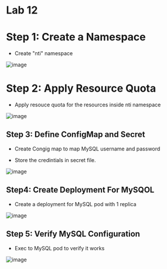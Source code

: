 # Lab 12




# Step 1: Create a Namespace

- Create "nti" namespace
  
![image](https://github.com/ramy282/iVolve_OJT/assets/60857262/6832de78-9a12-45fb-8845-69fb6945d644)

# Step 2: Apply Resource Quota

- Apply resouce quota for the resources inside nti namespace
  
![image](https://github.com/ramy282/iVolve_OJT/assets/60857262/04a952da-bffa-457a-a32e-822d1584c163)

## Step 3: Define ConfigMap and Secret

- Create Congig map to map MySQL username and password

- Store the credintials in secret file.

![image](https://github.com/ramy282/iVolve_OJT/assets/60857262/c5af4a9b-bf22-406f-8f4b-1260c4417b42)


## Step4: Create Deployment For MySQOL

- Create a deployment for MySQL pod with 1 replica
  
![image](https://github.com/ramy282/iVolve_OJT/assets/60857262/bc008e49-5ba6-4e80-a29d-5eaea1fa1e1e)


## Step 5: Verify MySQL Configuration

- Exec to MySQL pod to verify it works  

![image](https://github.com/ramy282/iVolve_OJT/assets/60857262/827325b6-081c-4c10-9d97-37f2048e1f69)
